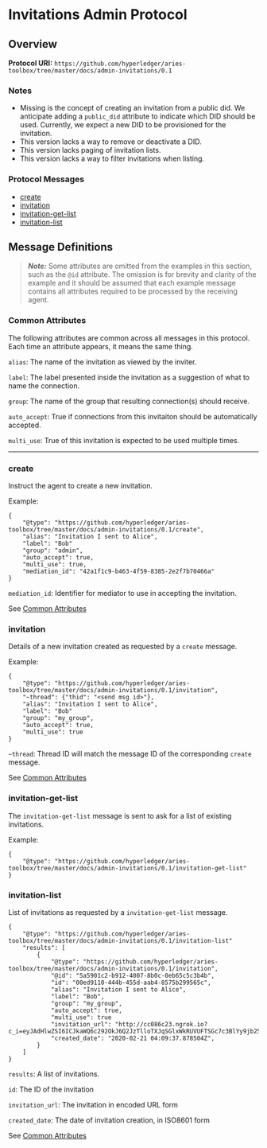 Invitations Admin Protocol
==========================

## Overview

**Protocol URI:** `https://github.com/hyperledger/aries-toolbox/tree/master/docs/admin-invitations/0.1`

### Notes
- Missing is the concept of creating an invitation from a public did. We anticipate
adding a `public_did` attribute to indicate which DID should be used. Currently, we expect
a new DID to be provisioned for the invitation.
- This version lacks a way to remove or deactivate a DID.
- This version lacks paging of invitation lists.
- This version lacks a way to filter invitations when listing.

### Protocol Messages
- [create](#create)
- [invitation](#invitation)
- [invitation-get-list](#invitation-get-list)
- [invitation-list](#invitation-list)

## Message Definitions

> _**Note:**_ Some attributes are omitted from the examples in this section,
> such as the `@id` attribute. The omission is for brevity and clarity of the
> example and it should be assumed that each example message contains all
> attributes required to be processed by the receiving agent.

### Common Attributes
The following attributes are common across all messages in this protocol. Each time an attribute
 appears, it means the same thing.

`alias`: The name of the invitation as viewed by the inviter.

`label`: The label presented inside the invitation as a suggestion of what to name the connection.

`group`: The name of the group that resulting connection(s) should receive.

`auto_accept`: True if connections from this invitaiton should be automatically accepted.

`multi_use`: True of this invitation is expected to be used multiple times.

--------------------------------------------------------------------------------

### create
Instruct the agent to create a new invitation.

Example:
```jsonc
{
	"@type": "https://github.com/hyperledger/aries-toolbox/tree/master/docs/admin-invitations/0.1/create",
	"alias": "Invitation I sent to Alice",
	"label": "Bob"
	"group": "admin",
	"auto_accept": true,
	"multi_use": true,
	"mediation_id": "42a1f1c9-b463-4f59-8385-2e2f7b70466a"
}
```

`mediation_id`: Identifier for mediator to use in accepting the invitation.

See [Common Attributes](#common-attributes)

### invitation

Details of a new invitation created as requested by a `create` message.

Example:
```jsonc
{
	"@type": "https://github.com/hyperledger/aries-toolbox/tree/master/docs/admin-invitations/0.1/invitation",
	"~thread": {"thid": "<send msg id>"},
	"alias": "Invitation I sent to Alice",
	"label": "Bob"
	"group": "my_group",
	"auto_accept": true,
	"multi_use": true
}
```

`~thread`: Thread ID will match the message ID of the corresponding `create`
message.

See [Common Attributes](#common-attributes)


### invitation-get-list
The `invitation-get-list` message is sent to ask for a list of existing
invitations.

Example:
```jsonc
{
	"@type": "https://github.com/hyperledger/aries-toolbox/tree/master/docs/admin-invitations/0.1/invitation-get-list"
}
```


### invitation-list

List of invitations as requested by a `invitation-get-list` message.

```jsonc
{
	"@type": "https://github.com/hyperledger/aries-toolbox/tree/master/docs/admin-invitations/0.1/invitation-list"
    "results": [
        {
            "@type": "https://github.com/hyperledger/aries-toolbox/tree/master/docs/admin-invitations/0.1/invitation",
            "@id": "5a5901c2-b912-4007-8b0c-0eb65c5c3b4b",
            "id": "00ed9110-444b-455d-aab4-8575b299565c",
            "alias": "Invitation I sent to Alice",
            "label": "Bob",
            "group": "my_group",
            "auto_accept": true,
            "multi_use": true
            "invitation_url": "http://cc086c23.ngrok.io?c_i=eyJAdHlwZSI6ICJkaWQ6c292OkJ6Q2JzTlloTXJqSGlxWkRUVUFTSGc7c3BlYy9jb25uZWN0aW9ucy8xLjAvaW52aXRhdGlvbiIsICJAaWQiOiAiNzVmNjZmYmQtZDdiNS00Zjg0LWI4YjMtMjBmYzUxZTc1Njc0IiwgInJlY2lwaWVudEtleXMiOiBbIjdZVm0zQks3NHBROHhKU2h5QVJSZ29COTMxZFVtUmN5U2JTUGZIZFpqREsyIl0sICJzZXJ2aWNlRW5kcG9pbnQiOiAiaHR0cDovL2NjMDg2YzIzLm5ncm9rLmlvIiwgImxhYmVsIjogImxsbGxsIn0=",
            "created_date": "2020-02-21 04:09:37.878504Z",
        }
    ]
}
```

`results`: A list of invitations.

`id`: The ID of the invitation

`invitation_url`: The invitation in encoded URL form

`created_date`: The date of invitation creation, in ISO8601 form

See [Common Attributes](#common-attributes)
